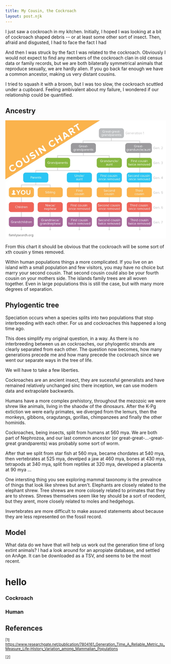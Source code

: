 ```yaml
---
title: My Cousin, the Cockroach
layout: post.njk
---
```


I just saw a cockroach in my kitchen.
Initially, I hoped I was looking at a bit of cockroach shaped debris -- or at least some other sort of insect.
Then, afraid and disgusted, I had to face the fact I had 

And then I was struck by the fact I was related to the cockroach. Obviously I would not expect to find any members of the cockroach clan in old census data or family records, but we are both bilaterally symmetrical animals that reproduce sexually, we are hardly alien. If you go back far enough we have a common ancestor, making us very distant cousins.

I tried to squash it with a broom, but I was too slow, the cockroach scuttled under a cupboard. Feeling ambivalent about my failure, I wondered if our relationship could be quantified.

## Ancestry

![this](familytree.webp)

From this chart it should be obvious that the cockroach will be some sort of xth cousin y times removed.

Within human populations things a more complicated. If you live on an island with a small population and few visitors, you may have no choice but marry your second cousin. That second cousin could also be your fourth cousin on your mothers side. The islands family trees are all woven together. Even in large populations this is still the case, but with many more degrees of separation. 

## Phylogentic tree

Speciation occurs when a species splits into two populations that stop interbreeding with each other. For us and cockroaches this happened a long time ago.

This does simplify my original question, in a way.
As there is no interbreeding between us an cockroaches, our phylogentic strands are clearly separated from each other.
The question now becomes, how many generations precede me and how many precede the cockroach since we went our separate ways in the tree of life.

We will have to take a few liberties.

Cockroaches are an ancient insect, they are sucessful generalists and have remained relatively unchanged sinc there inception, we can use modern data and extrapolate backwards.

Humans have a more complex prehistory, throughout the mezozoic we were shrew like animals, living in the shaodw of the dinosaurs. After the K-Pg extiction we were early primates, we diverged from the lemurs, then the monkeys, gibbons, oragutangs, gorillas, chimpanzees and finally the other hominids.

Cockroaches, being insects, split from humans at 560 mya.
We are both part of Nephrozoa, and our last common ancestor (or great-great-...-great-great grandparents) was probably some sort of worm.

After that we split from star fish at 560 mya, became chordates at 540 mya, then vertebrates at 525 mya, develped a jaw at 460 mya, bones at 430 mya, tetrapods at 340 mya, split from reptiles at 320 mya, developed a placenta at 90 mya ...

One intersting thing you see exploring mammal taxonomy is the prevalnce of things that look like shrews but aren't. Elephants are closely related to the elephant shrew. Tree shrews are more colosely related to primates that they are to shrews. Shrews themselves seem like tey should be a sort of reodent, but they arent, more closely related to moles and hedgehogs.

Invertebrates are more difficult to make assured statements about because they are less represented on the fossil record.




## Model



What data do we have that will help us work out the generation time of long extint animals?
I had a look around for an apropiate database, and settled on AnAge. It can be downloaded as a TSV, and seems to be the most recent.

<div id="chart1"></div>

# hello

<div id="chart2"></div>


### Cockroach

### Human



## References

<small>

[1] https://www.researchgate.net/publication/7804161_Generation_Time_A_Reliable_Metric_to_Measure_Life-History_Variation_among_Mammalian_Populations

[2] 

</small>
<script src="https://d3js.org/d3.v7.min.js"></script>
<script src="https://cdn.jsdelivr.net/gh/bumbeishvili/d3-tip-for-v6@4/d3-tip.min.js"></script>


<script src="index.js"></script>






